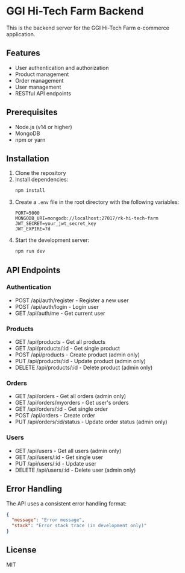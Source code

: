 # GGI Hi-Tech Farm Backend

This is the backend server for the GGI Hi-Tech Farm e-commerce application.

## Features

- User authentication and authorization
- Product management
- Order management
- User management
- RESTful API endpoints

## Prerequisites

- Node.js (v14 or higher)
- MongoDB
- npm or yarn

## Installation

1. Clone the repository
2. Install dependencies:
   ```bash
   npm install
   ```
3. Create a `.env` file in the root directory with the following variables:
   ```
   PORT=5000
   MONGODB_URI=mongodb://localhost:27017/rk-hi-tech-farm
   JWT_SECRET=your_jwt_secret_key
   JWT_EXPIRE=7d
   ```
4. Start the development server:
   ```bash
   npm run dev
   ```

## API Endpoints

### Authentication
- POST /api/auth/register - Register a new user
- POST /api/auth/login - Login user
- GET /api/auth/me - Get current user

### Products
- GET /api/products - Get all products
- GET /api/products/:id - Get single product
- POST /api/products - Create product (admin only)
- PUT /api/products/:id - Update product (admin only)
- DELETE /api/products/:id - Delete product (admin only)

### Orders
- GET /api/orders - Get all orders (admin only)
- GET /api/orders/myorders - Get user's orders
- GET /api/orders/:id - Get single order
- POST /api/orders - Create order
- PUT /api/orders/:id/status - Update order status (admin only)

### Users
- GET /api/users - Get all users (admin only)
- GET /api/users/:id - Get single user
- PUT /api/users/:id - Update user
- DELETE /api/users/:id - Delete user (admin only)

## Error Handling

The API uses a consistent error handling format:
```json
{
  "message": "Error message",
  "stack": "Error stack trace (in development only)"
}
```

## License

MIT 